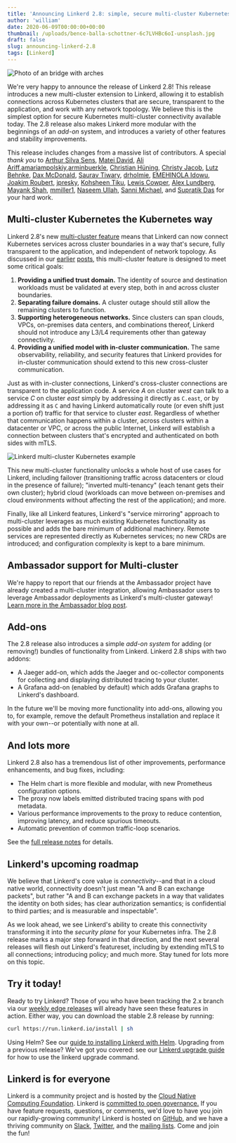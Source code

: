 ```yaml
---
title: 'Announcing Linkerd 2.8: simple, secure multi-cluster Kubernetes'
author: 'william'
date: 2020-06-09T00:00:00+00:00
thumbnail: /uploads/bence-balla-schottner-6c7LVHBc6oI-unsplash.jpg
draft: false
slug: announcing-linkerd-2.8
tags: [Linkerd]
---
```


![Photo of an bridge with arches](/uploads/bence-balla-schottner-6c7LVHBc6oI-unsplash.jpg)

We're very happy to announce the release of Linkerd 2.8! This release introduces
a new multi-cluster extension to Linkerd, allowing it to establish connections
across Kubernetes clusters that are secure, transparent to the application, and
work with any network topology. We believe this is the simplest option for
secure Kubernetes multi-cluster connectivity available today. The 2.8 release
also makes Linkerd more modular with the beginnings of an _add-on_ system, and
introduces a variety of other features and stability improvements.

This release includes changes from a massive list of contributors. A special
_thank you_ to [Arthur Silva Sens](https://github.com/ArthurSens),
[Matei David](https://github.com/Matei207),
[Ali Ariff](https://github.com/aliariff),[amariampolskiy](https://github.com/amariampolskiy),[arminbuerkle](https://github.com/arminbuerkle),
[Christian Hüning](https://github.com/christianhuening),
[Christy Jacob](https://github.com/christyjacob4),
[Lutz Behnke](https://github.com/cypherfox),
[Dax McDonald](https://github.com/daxmc99),
[Saurav Tiwary](https://github.com/dr0pdb),
[drholmie](https://github.com/drholmie),
[EMEHINOLA Idowu](https://github.com/hydeenoble),
[Joakim Roubert](https://github.com/joakimr-axis),
[jpresky](https://github.com/jpresky),
[Kohsheen Tiku](https://github.com/kohsheen1234),
[Lewis Cowper](https://github.com/lewiscowper),
[Alex Lundberg](https://github.com/lundbird),
[Mayank Shah](https://github.com/mayankshah1607),
[mmiller1](https://github.com/mmiller1),
[Naseem Ullah](https://github.com/naseemkullah),
[Sanni Michael](https://github.com/sannimichaelse), and
[Supratik Das](https://github.com/supra08) for your hard work.

## Multi-cluster Kubernetes the Kubernetes way

Linkerd 2.8's new [multi-cluster feature](/2/features/multicluster/) means that
Linkerd can now connect Kubernetes services across cluster boundaries in a way
that's secure, fully transparent to the application, and independent of network
topology. As discussed in our
[earlier](https://linkerd.io/2020/02/17/architecting-for-multicluster-kubernetes/)
[posts](https://linkerd.io/2020/02/25/multicluster-kubernetes-with-service-mirroring/),
this multi-cluster feature is designed to meet some critical goals:

1. **Providing a unified trust domain.** The identity of source and destination
   workloads must be validated at every step, both in and across cluster
   boundaries.
2. **Separating failure domains.** A cluster outage should still allow the
   remaining clusters to function.
3. **Supporting heterogeneous networks.** Since clusters can span clouds, VPCs,
   on-premises data centers, and combinations thereof, Linkerd should not
   introduce any L3/L4 requirements other than gateway connectivity.
4. **Providing a unified model with in-cluster communication.** The same
   observability, reliability, and security features that Linkerd provides for
   in-cluster communication should extend to this new cross-cluster
   communication.

Just as with in-cluster connections, Linkerd's cross-cluster connections are
transparent to the application code. A service _A_ on cluster _west_ can talk to
a service _C_ on cluster _east_ simply by addressing it directly as `C.east`, or
by addressing it as `C` and having Linkerd automatically route (or even shift
just a portion of) traffic for that service to cluster _east_. Regardless of
whether that communication happens within a cluster, across clusters within a
datacenter or VPC, or across the public Internet, Linkerd will establish a
connection between clusters that's encrypted and authenticated on both sides
with mTLS.

![Linkerd multi-cluster Kubernetes example](/uploads/linkerd_blog_2.8-diagrams_multicluster.png 'Linkerd multi-cluster Kubernetes example')

This new multi-cluster functionality unlocks a whole host of use cases for
Linkerd, including failover (transitioning traffic across datacenters or cloud
in the presence of failure); "inverted multi-tenancy" (each tenant gets their
own cluster); hybrid cloud (workloads can move between on-premises and cloud
environments without affecting the rest of the application); and more.

Finally, like all Linkerd features, Linkerd's "service mirroring" approach to
multi-cluster leverages as much existing Kubernetes functionality as possible
and adds the bare minimum of additional machinery. Remote services are
represented directly as Kubernetes services; no new CRDs are introduced; and
configuration complexity is kept to a bare minimum.

## Ambassador support for Multi-cluster

We're happy to report that our friends at the Ambassador project have already
created a multi-cluster integration, allowing Ambassador users to leverage
Ambassador deployments as Linkerd's multi-cluster gateway!
[Learn more in the Ambassador blog post](https://blog.getambassador.io/multi-cluster-kubernetes-with-ambassador-and-linkerd-2caf0e978f8f).

## Add-ons

The 2.8 release also introduces a simple _add-on system_ for adding (or
removing!) bundles of functionality from Linkerd. Linkerd 2.8 ships with two
addons:

- A Jaeger add-on, which adds the Jaeger and oc-collector components for
  collecting and displaying distributed tracing to your cluster.
- A Grafana add-on (enabled by default) which adds Grafana graphs to Linkerd's
  dashboard.

In the future we'll be moving more functionality into add-ons, allowing you to,
for example, remove the default Prometheus installation and replace it with your
own--or potentially with none at all.

## And lots more

Linkerd 2.8 also has a tremendous list of other improvements, performance
enhancements, and bug fixes, including:

- The Helm chart is more flexible and modular, with new Prometheus configuration
  options.
- The proxy now labels emitted distributed tracing spans with pod metadata.
- Various performance improvements to the proxy to reduce contention, improving
  latency, and reduce spurious timeouts.
- Automatic prevention of common traffic-loop scenarios.

See the
[full release notes](https://github.com/linkerd/linkerd2/releases/tag/stable-2.8.0)
for details.

## Linkerd's upcoming roadmap

We believe that Linkerd's core value is _connectivity_--and that in a cloud
native world, connectivity doesn't just mean "A and B can exchange packets", but
rather "A and B can exchange packets in a way that validates the identity on
both sides; has clear authorization semantics; is confidential to third parties;
and is measurable and inspectable".

As we look ahead, we see Linkerd's ability to create this connectivity
transforming it into the _security plane_ for your Kubernetes infra. The 2.8
release marks a major step forward in that direction, and the next several
releases will flesh out Linkerd's featureset, including by extending mTLS to all
connections; introducing policy; and much more. Stay tuned for lots more on this
topic.

## Try it today!

Ready to try Linkerd? Those of you who have been tracking the 2.x branch via our
[weekly edge releases](https://linkerd.io/2/edge) will already have seen these
features in action. Either way, you can download the stable 2.8 release by
running:

```bash
curl https://run.linkerd.io/install | sh
```

Using Helm? See our
[guide to installing Linkerd with Helm](https://linkerd.io/2/tasks/install-helm/).
Upgrading from a previous release? We've got you covered: see our
[Linkerd upgrade guide](https://linkerd.io/2/tasks/upgrade/) for how to use the
linkerd upgrade command.

## Linkerd is for everyone

Linkerd is a community project and is hosted by the
[Cloud Native Computing Foundation](https://cncf.io/). Linkerd is
[committed to open governance.](https://linkerd.io/2019/10/03/linkerds-commitment-to-open-governance/)
If you have feature requests, questions, or comments, we'd love to have you join
our rapidly-growing community! Linkerd is hosted on
[GitHub](https://github.com/linkerd/), and we have a thriving community on
[Slack](https://slack.linkerd.io/), [Twitter](https://twitter.com/linkerd), and
the [mailing lists](https://linkerd.io/2/get-involved/). Come and join the fun!
